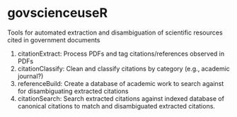 # govscienceuseR
Tools for automated extraction and disambiguation of scientific resources cited in government documents


1. citationExtract: Process PDFs and tag citations/references observed in PDFs
2. citationClassify: Clean and classify citations by category (e.g., academic journal?)
3. referenceBuild: Create a database of academic work to search against for disambiguating extracted citations
4. citationSearch: Search extracted citations against indexed database of canonical citations to match and disambiguated extracted citations.
